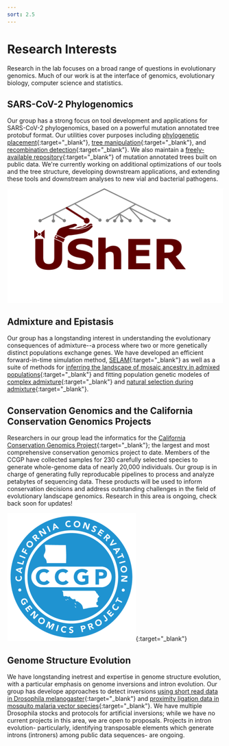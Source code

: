 ```yaml
---
sort: 2.5
---
```

# Research Interests
  
Research in the lab focuses on a broad range of questions in evolutionary genomics. Much of our work is at the interface of genomics, evolutionary biology, computer science and statistics. 
 
## SARS-CoV-2 Phylogenomics
  
  Our group has a strong focus on tool development and applications for SARS-CoV-2 phylogenomics, based on a powerful mutation annotated tree protobuf format. Our utilities cover purposes including [phylogenetic placement](https://www.nature.com/articles/s41588-021-00862-7){:target="_blank"}, [tree manipulation](https://academic.oup.com/mbe/advance-article/doi/10.1093/molbev/msab264/6361626){:target="_blank"}, and [recombination detection](https://www.biorxiv.org/content/10.1101/2021.08.04.455157v1){:target="_blank"}. We also maintain a [freely-available repository](http://hgdownload.soe.ucsc.edu/goldenPath/wuhCor1/UShER_SARS-CoV-2/){:target="_blank"} of mutation annotated trees built on public data. We're currently working on additional optimizations of our tools and the tree structure, developing downstream applications, and extending these tools and downstream analyses to new vial and bacterial pathogens. 
  
[![image](../assets/images/usher_logo.png)](https://github.com/yatisht/usher)
  
## Admixture and Epistasis 
  
Our group has a longstanding interest in understanding the evolutionary consequences of admixture--a process where two or more genetically distinct populations exchange genes. We have developed an efficient forward-in-time simulation method, [SELAM](https://academic.oup.com/bioinformatics/article/32/19/3035/2196613){:target="_blank"} as well as a suite of methods for [inferring the landscape of mosaic ancestry in admixed populations](https://journals.plos.org/plosgenetics/article?id=10.1371/journal.pgen.1006529){:target="_blank"} and fitting population genetic modeles of [complex admixture](https://academic.oup.com/genetics/article/210/3/1089/5931071){:target="_blank"} and [natural selection during admixture](https://academic.oup.com/mbe/article/38/5/2152/6120794){:target="_blank"}. 
  
## Conservation Genomics and the California Conservation Genomics Projects

Researchers in our group lead the informatics for the [California Conservation Genomics Project](https://www.ccgproject.org/){:target="_blank"}; the largest and most comprehensive conservation genomics project to date. Members of the CCGP have collected samples for 230 carefully selected species to generate whole-genome data of nearly 20,000 individuals. Our group is in charge of generating fully reproducable pipelines to process and analyze petabytes of sequencing data. These products will be used to inform conservation decisions and address outstanding challenges in the field of evolutionary landscape genomics. Research in this area is ongoing, check back soon for updates!

[![image](../assets/images/CCGP+Logo_blue.png)](https://www.ccgproject.org/){:target="_blank"}

## Genome Structure Evolution

We have longstanding inetrest and expertise in genome structure evolution, with a particular emphasis on genome inversions and intron evolution. Our group has develope approaches to detect inversions [using short read data in Drosophila melanogaster](https://academic.oup.com/genetics/article/192/1/131/5935022){:target="_blank"} and [proximity ligation data in mosquito malaria vector species](https://academic.oup.com/genetics/article/213/4/1495/5930630){:target="_blank"}. We have multiple Drosophila stocks and protocols for artificial inversions; while we have no current projects in this area, we are open to proposals. Projects in intron evolution- particularly, identifying transposable elements which generate introns (introners) among public data sequences- are ongoing.  
